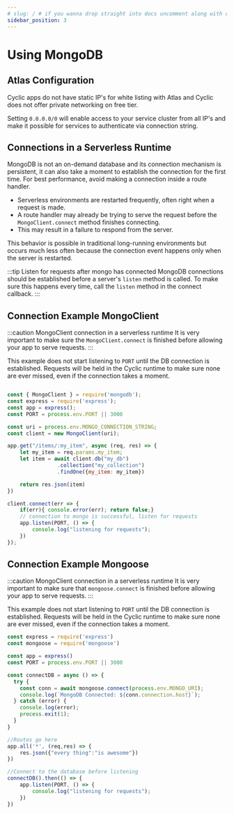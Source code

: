 ```yaml
---
# slug: / # if you wanna drop straight into docs uncomment along with config change
sidebar_position: 3
---
```


# Using MongoDB

## Atlas Configuration
Cyclic apps do not have static IP's for white listing with Atlas and Cyclic does not offer private networking on free tier.

Setting `0.0.0.0/0` will enable access to your service cluster from all IP's and make it possible for services to authenticate via connection string.


## Connections in a Serverless Runtime

MongoDB is not an on-demand database and its connection mechanism is persistent, it can also take a moment to establish the connection for the first time. For best performance, avoid making a connection inside a route handler.

- Serverless environments are restarted frequently, often right when a request is made. 
- A route handler may already be trying to serve the request before the `MongoClient.connect` method finishes connecting.
-  This may result in a failure to respond from the server. 

This behavior is possible in traditional long-running environments but occurs much less often  because the connection event happens only when the server is restarted. 



:::tip Listen for requests after mongo has connected
MongoDB connections should be established before a server's `listen` method is called. To make sure this happens every time, call the `listen` method in the connect callback. 
:::

## Connection Example MongoClient

:::caution  MongoClient connection in a serverless runtime
It is very important to make sure the `MongoClient.connect` is finished before allowing your app to serve requests. 
:::

This example does not start listening to `PORT` until the DB connection is established. Requests will be held in the Cyclic runtime to make sure none are ever missed, even if the connection takes a moment.

```javascript

const { MongoClient } = require('mongodb');
const express = require('express');
const app = express();
const PORT = process.env.PORT || 3000

const uri = process.env.MONGO_CONNECTION_STRING;
const client = new MongoClient(uri);

app.get("/items/:my_item", async (req, res) => {
    let my_item = req.params.my_item;
    let item = await client.db("my_db")
                .collection("my_collection")
                .findOne({my_item: my_item})

    return res.json(item)
})

client.connect(err => {
    if(err){ console.error(err); return false;}
    // connection to mongo is successful, listen for requests
    app.listen(PORT, () => {
        console.log("listening for requests");
    })
});

```


## Connection Example Mongoose

:::caution  MongoClient connection in a serverless runtime
It is very important to make sure that `mongoose.connect` is finished before allowing your app to serve requests. 
:::

This example does not start listening to `PORT` until the DB connection is established. Requests will be held in the Cyclic runtime to make sure none are ever missed, even if the connection takes a moment.


```javascript
const express = require('express')
const mongoose = require('mongoose')

const app = express()
const PORT = process.env.PORT || 3000

const connectDB = async () => {
  try {
    const conn = await mongoose.connect(process.env.MONGO_URI);
    console.log(`MongoDB Connected: ${conn.connection.host}`);
  } catch (error) {
    console.log(error);
    process.exit(1);
  }
}

//Routes go here
app.all('*', (req,res) => {
    res.json({"every thing":"is awesome"})
})

//Connect to the database before listening
connectDB().then(() => {
    app.listen(PORT, () => {
        console.log("listening for requests");
    })
})
```
